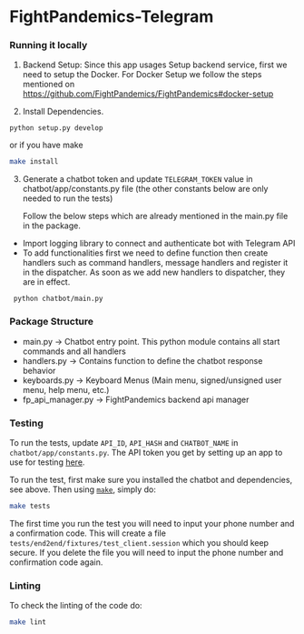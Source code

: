# FightPandemics-Telegram


### Running it locally 
1. Backend Setup: Since this app usages Setup backend service, first we need to setup the Docker.
For Docker Setup we follow the steps mentioned on 
https://github.com/FightPandemics/FightPandemics#docker-setup

2. Install Dependencies.

```{bash}
python setup.py develop
```

or if you have make

```bash
make install
```

3. Generate a chatbot token  and update `TELEGRAM_TOKEN` value in chatbot/app/constants.py file (the other constants below are only needed to run the tests)
   
   Follow the below steps which are already mentioned in the main.py file in the package.
 - Import logging library to connect and authenticate bot with Telegram API
 - To add functionalities first we need to define function then create handlers such as command handlers, message handlers and register it in the dispatcher. 
 As soon as we add new handlers to dispatcher, they are in effect.

```{bash}
 python chatbot/main.py
 ```
 
### Package Structure 

- main.py -> Chatbot entry point. This python module contains all start commands and all handlers
- handlers.py -> Contains function to define the chatbot response behavior 
- keyboards.py -> Keyboard Menus (Main menu, signed/unsigned user menu, help menu, etc.)
- fp_api_manager.py -> FightPandemics backend api manager
 
### Testing
To run the tests, update `API_ID`, `API_HASH` and `CHATBOT_NAME` in `chatbot/app/constants.py`. The API token you get by setting up an app to use for testing [here](https://my.telegram.org/apps).

To run the test, first make sure you installed the chatbot and dependencies, see above.
Then using [`make`](https://en.wikipedia.org/wiki/Make_(software)), simply do:
```bash
make tests
```

The first time you run the test you will need to input your phone number and a confirmation code. This will create a file `tests/end2end/fixtures/test_client.session` which you should keep secure. If you delete the file you will need to input the phone number and confirmation code again.

### Linting
To check the linting of the code do:
```bash
make lint
```
